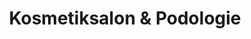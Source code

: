 ---
title: "Kosmetiksalon & Podologie"
url: /koethen-anhalt/kosmetiksalon-und-podologie/
shop: Kosmetik
---
